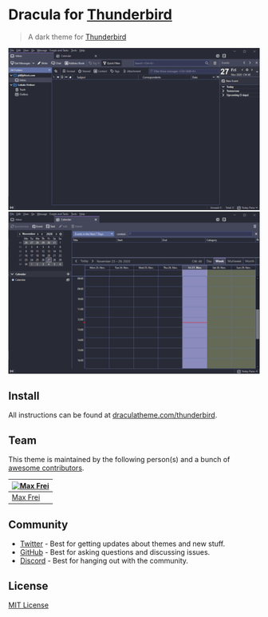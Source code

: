 # Dracula for [Thunderbird](https://www.thunderbird.net/en-US/)

> A dark theme for [Thunderbird](https://addons.thunderbird.net/en-US/thunderbird/addon/dracula-theme-for-thunderbird/)

![Screenshot](./screenshot.png)
![Screenshot Calendar](./screenshot_calendar.png)

## Install

All instructions can be found at [draculatheme.com/thunderbird](https://draculatheme.com/thunderbird).

## Team

This theme is maintained by the following person(s) and a bunch of [awesome contributors](https://github.com/dracula/thunderbird/graphs/contributors).

| [![Max Frei](https://avatars2.githubusercontent.com/u/36265931?s=70)](https://github.com/maxfrei750) |
| ---------------------------------------------------------------------------------------------------- |
| [Max Frei](https://github.com/maxfrei750)                                                            |

## Community

- [Twitter](https://twitter.com/draculatheme) - Best for getting updates about themes and new stuff.
- [GitHub](https://github.com/dracula/dracula-theme/discussions) - Best for asking questions and discussing issues.
- [Discord](https://draculatheme.com/discord-invite) - Best for hanging out with the community.

## License

[MIT License](./LICENSE)
